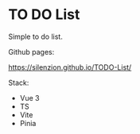 # TO DO List

Simple to do list. 

Github pages:

https://silenzion.github.io/TODO-List/

Stack:
- Vue 3
- TS
- Vite 
- Pinia

